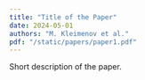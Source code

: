 ```yaml
---
title: "Title of the Paper"
date: 2024-05-01
authors: "M. Kleimenov et al."
pdf: "/static/papers/paper1.pdf"
---
```

Short description of the paper.
